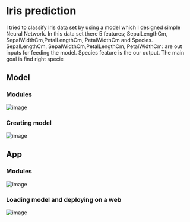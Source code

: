 # Iris prediction
  I tried to classify Iris data set by using a model which I designed simple Neural Network. In this data set there 5 features; SepalLengthCm, SepalWidthCm,PetalLengthCm, PetalWidthCm and Species. SepalLengthCm, SepalWidthCm,PetalLengthCm, PetalWidthCm: are out inputs for feeding the model. Species feature is the our output. The main goal is find right specie
  
## Model
### Modules
![image](https://user-images.githubusercontent.com/73399484/176393844-45406425-3344-40d2-96c0-09646d99fa67.png)

### Creating model
![image](https://user-images.githubusercontent.com/73399484/176391459-a5747057-4e7c-4f05-bdd3-b60abe1e4069.png)

## App
### Modules
![image](https://user-images.githubusercontent.com/73399484/176394048-cf6c323e-217f-4d75-8267-558955451790.png)

### Loading model and deploying on a web
![image](https://user-images.githubusercontent.com/73399484/176392923-b29b2883-6838-44d5-9239-245eb9a752a1.png)

